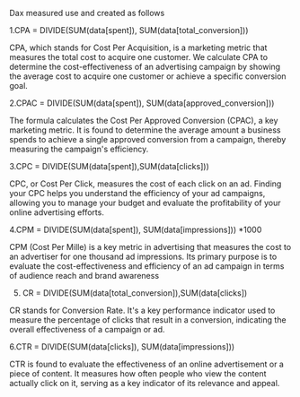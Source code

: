 Dax measured use and created as follows

1.CPA = DIVIDE(SUM(data[spent]), SUM(data[total_conversion]))                                                                

CPA, which stands for Cost Per Acquisition, is a marketing metric that measures the total cost to acquire one customer.
We calculate CPA to determine the cost-effectiveness of an advertising campaign by showing the average cost to acquire one customer or achieve a specific conversion goal.

2.CPAC = DIVIDE(SUM(data[spent]), SUM(data[approved_conversion]))

The formula calculates the Cost Per Approved Conversion (CPAC), a key marketing metric. 
It is found to determine the average amount a business spends to achieve a single approved conversion from a campaign, thereby measuring the campaign's efficiency.

3.CPC = DIVIDE(SUM(data[spent]),SUM(data[clicks]))                      

CPC, or Cost Per Click, measures the cost of each click on an ad. 
Finding your CPC helps you understand the efficiency of your ad campaigns, allowing you to manage your budget and evaluate the profitability of your online advertising efforts.

4.CPM = DIVIDE(SUM(data[spent]), SUM(data[impressions])) *1000

CPM (Cost Per Mille) is a key metric in advertising that measures the cost to an advertiser for one thousand ad impressions. 
Its primary purpose is to evaluate the cost-effectiveness and efficiency of an ad campaign in terms of audience reach and brand awareness

5. CR = DIVIDE(SUM(data[total_conversion]),SUM(data[clicks])

CR stands for Conversion Rate. 
It's a key performance indicator used to measure the percentage of clicks that result in a conversion, indicating the overall effectiveness of a campaign or ad.

6.CTR = DIVIDE(SUM(data[clicks]), SUM(data[impressions]))

CTR is found to evaluate the effectiveness of an online advertisement or a piece of content. 
It measures how often people who view the content actually click on it, serving as a key indicator of its relevance and appeal.

